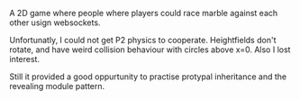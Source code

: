 A 2D game where people where players could race marble against each other usign 
websockets.

Unfortunatly, I could not get P2 physics to cooperate. Heightfields don't rotate,
and have weird collision behaviour with circles above x=0. Also I lost interest.

Still it provided a good oppurtunity to practise protypal inheritance and the
revealing module pattern.